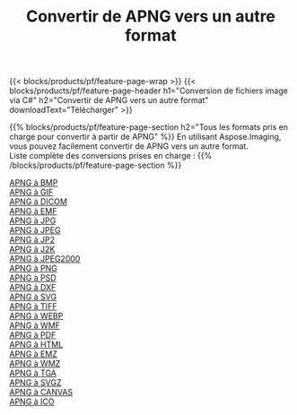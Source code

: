 ﻿---
title: Convertir de APNG vers un autre format 
weight: 3920
url: /fr/net/conversion/from/apng 
lang: fr
langdirlevel: 2
locales: zh-hans,ja,it,ru,de,es,fr,nl,id,lt,pl,pt,vi,tr,ko,zh-hant,ar,hi,th,sv,cs,uk,he
description: En utilisant Aspose.Imaging, vous pouvez facilement convertir de APNG vers un autre format
---

{{< blocks/products/pf/feature-page-wrap >}}
{{< blocks/products/pf/feature-page-header h1="Conversion de fichiers image via C#" h2="Convertir de APNG vers un autre format" downloadText="Télécharger" >}}


{{% blocks/products/pf/feature-page-section  h2="Tous les formats pris en charge pour convertir à partir de APNG" %}}
En utilisant Aspose.Imaging, vous pouvez facilement convertir de APNG vers un autre format.
<br/>
Liste complète des conversions prises en charge :
{{% /blocks/products/pf/feature-page-section %}}
<div class="container-fluid productfamilypage bg-gray">
    <div class="convertypes bg-gray agp-content section">
        <div class="container">
		<div class="row other-converters">
		    <div class='col-md-2 other-converter remove-lp remove-rp'><a href="/imaging/fr/net/conversion/apng-to-bmp" >APNG à BMP</a></div><div class='col-md-2 other-converter remove-lp remove-rp'><a href="/imaging/fr/net/conversion/apng-to-gif" >APNG à GIF</a></div><div class='col-md-2 other-converter remove-lp remove-rp'><a href="/imaging/fr/net/conversion/apng-to-dicom" >APNG à DICOM</a></div><div class='col-md-2 other-converter remove-lp remove-rp'><a href="/imaging/fr/net/conversion/apng-to-emf" >APNG à EMF</a></div><div class='col-md-2 other-converter remove-lp remove-rp'><a href="/imaging/fr/net/conversion/apng-to-jpg" >APNG à JPG</a></div><div class='col-md-2 other-converter remove-lp remove-rp'><a href="/imaging/fr/net/conversion/apng-to-jpeg" >APNG à JPEG</a></div><div class='col-md-2 other-converter remove-lp remove-rp'><a href="/imaging/fr/net/conversion/apng-to-jp2" >APNG à JP2</a></div><div class='col-md-2 other-converter remove-lp remove-rp'><a href="/imaging/fr/net/conversion/apng-to-j2k" >APNG à J2K</a></div><div class='col-md-2 other-converter remove-lp remove-rp'><a href="/imaging/fr/net/conversion/apng-to-jpeg2000" >APNG à JPEG2000</a></div><div class='col-md-2 other-converter remove-lp remove-rp'><a href="/imaging/fr/net/conversion/apng-to-png" >APNG à PNG</a></div><div class='col-md-2 other-converter remove-lp remove-rp'><a href="/imaging/fr/net/conversion/apng-to-psd" >APNG à PSD</a></div><div class='col-md-2 other-converter remove-lp remove-rp'><a href="/imaging/fr/net/conversion/apng-to-dxf" >APNG à DXF</a></div><div class='col-md-2 other-converter remove-lp remove-rp'><a href="/imaging/fr/net/conversion/apng-to-svg" >APNG à SVG</a></div><div class='col-md-2 other-converter remove-lp remove-rp'><a href="/imaging/fr/net/conversion/apng-to-tiff" >APNG à TIFF</a></div><div class='col-md-2 other-converter remove-lp remove-rp'><a href="/imaging/fr/net/conversion/apng-to-webp" >APNG à WEBP</a></div><div class='col-md-2 other-converter remove-lp remove-rp'><a href="/imaging/fr/net/conversion/apng-to-wmf" >APNG à WMF</a></div><div class='col-md-2 other-converter remove-lp remove-rp'><a href="/imaging/fr/net/conversion/apng-to-pdf" >APNG à PDF</a></div><div class='col-md-2 other-converter remove-lp remove-rp'><a href="/imaging/fr/net/conversion/apng-to-html" >APNG à HTML</a></div><div class='col-md-2 other-converter remove-lp remove-rp'><a href="/imaging/fr/net/conversion/apng-to-emz" >APNG à EMZ</a></div><div class='col-md-2 other-converter remove-lp remove-rp'><a href="/imaging/fr/net/conversion/apng-to-wmz" >APNG à WMZ</a></div><div class='col-md-2 other-converter remove-lp remove-rp'><a href="/imaging/fr/net/conversion/apng-to-tga" >APNG à TGA</a></div><div class='col-md-2 other-converter remove-lp remove-rp'><a href="/imaging/fr/net/conversion/apng-to-svgz" >APNG à SVGZ</a></div><div class='col-md-2 other-converter remove-lp remove-rp'><a href="/imaging/fr/net/conversion/apng-to-canvas" >APNG à CANVAS</a></div><div class='col-md-2 other-converter remove-lp remove-rp'><a href="/imaging/fr/net/conversion/apng-to-ico" >APNG à ICO</a></div>
                </div>
        </div>
    </div>
</div>
<br/>


